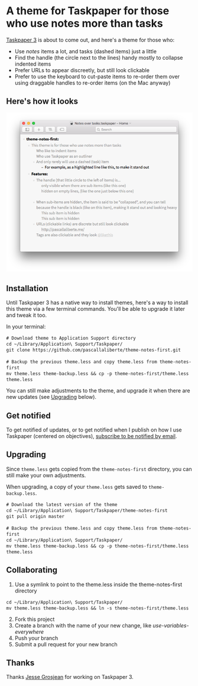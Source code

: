 # A theme for Taskpaper for those who use notes more than tasks

[Taskpaper 3](http://www.taskpaper.com) is about to come out, and here's a theme for those who:

* Use *notes* items a lot, and tasks (dashed items) just a little
* Find the handle (the circle next to the lines) handy mostly to collapse indented items
* Prefer URLs to appear discreetly, but still look clickable
* Prefer to use the keyboard to cut-paste items to re-order them over using draggable handles to re-order items (on the Mac anyway)

## Here's how it looks

![Preview of a taskpaper with the theme applied](preview.png)

## Installation

Until Taskpaper 3 has a native way to install themes, here's a way to install this theme via a few terminal commands. You'll be able to upgrade it later and tweak it too.

In your terminal:

    # Download theme to Application Support directory
    cd ~/Library/Application\ Support/Taskpaper/
    git clone https://github.com/pascallaliberte/theme-notes-first.git

    # Backup the previous theme.less and copy theme.less from theme-notes-first
    mv theme.less theme-backup.less && cp -p theme-notes-first/theme.less theme.less

You can still make adjustments to the theme, and upgrade it when there are new updates (see [Upgrading](#Upgrading) below).

## Get notified

To get notified of updates, or to get notified when I publish on how I use Taskpaper (centered on objectives), [subscribe to be notified by email](http://pascallaliberte.me/uses-taskpaper/).

## Upgrading

Since `theme.less` gets copied from the `theme-notes-first` directory, you can still make your own adjustments.

When upgrading, a copy of your `theme.less` gets saved to `theme-backup.less`.

    # Download the latest version of the theme
    cd ~/Library/Application\ Support/Taskpaper/theme-notes-first
    git pull origin master

    # Backup the previous theme.less and copy theme.less from theme-notes-first
    cd ~/Library/Application\ Support/Taskpaper/
    mv theme.less theme-backup.less && cp -p theme-notes-first/theme.less theme.less

## Collaborating

1. Use a symlink to point to the theme.less inside the theme-notes-first directory

  ```
  cd ~/Library/Application\ Support/Taskpaper/
  mv theme.less theme-backup.less && ln -s theme-notes-first/theme.less
  ```

2. Fork this project
3. Create a branch with the name of your new change, like *use-variables-everywhere*
4. Push your branch
5. Submit a pull request for your new branch

## Thanks

Thanks [Jesse Grosjean](http://www.hogbaysoftware.com/about) for working on Taskpaper 3.
